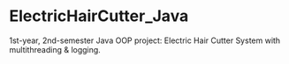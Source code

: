# ElectricHairCutter_Java
1st-year, 2nd-semester Java OOP project: Electric Hair Cutter System with multithreading & logging.
